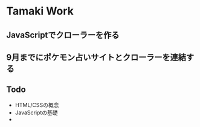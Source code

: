 # Tamaki Work

## JavaScriptでクローラーを作る

## 9月までにポケモン占いサイトとクローラーを連結する

## Todo

- HTML/CSSの概念
- JavaScriptの基礎
- 